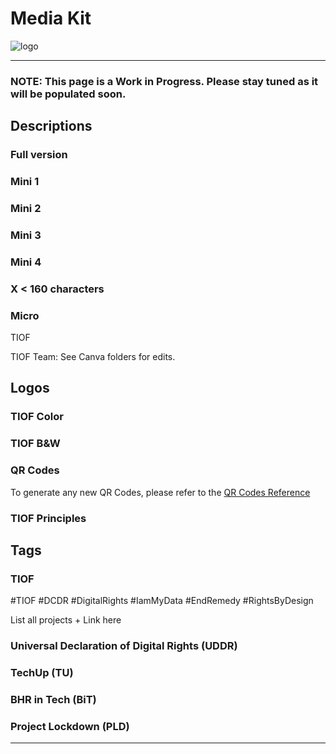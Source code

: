# Media Kit

![logo](https://user-images.githubusercontent.com/9198668/103220836-303c2900-495c-11eb-98d9-ad46f03516ae.png)

***

### NOTE: This page is a Work in Progress. Please stay tuned as it will be populated soon.

## Descriptions

### Full version

### Mini 1

### Mini 2

### Mini 3

### Mini 4

### X < 160 characters

### Micro

TIOF

TIOF Team: See Canva folders for edits.

## Logos

### TIOF Color

### TIOF B\&W

### QR Codes

To generate any new QR Codes, please refer to the [QR Codes Reference](https://github.com/TheIOFoundation/TIOF/wiki/Project-Identity#qr-codes)

### TIOF Principles

## Tags

### TIOF

\#TIOF #DCDR #DigitalRights #IamMyData #EndRemedy #RightsByDesign

List all projects + Link here

### Universal Declaration of Digital Rights (UDDR)

### TechUp (TU)

### BHR in Tech (BiT)

### Project Lockdown (PLD)

***
